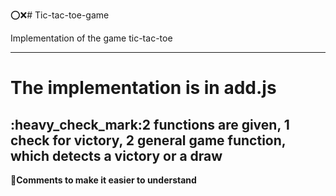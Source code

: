 :o::x:# Tic-tac-toe-game
<p>Implementation of the game tic-tac-toe</p>

---

<h1>The implementation is in add.js</h1>
<h2>  :heavy_check_mark:2 functions are given, 1 check for victory, 2 general game function, which detects a victory or a draw</h2>

<b> :pushpin:Comments to make it easier to understand</b>
